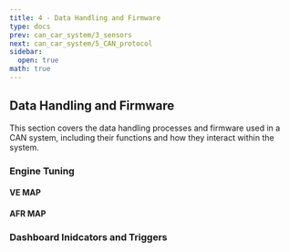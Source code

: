 ```yaml
---
title: 4 - Data Handling and Firmware
type: docs
prev: can_car_system/3_sensors
next: can_car_system/5_CAN_protocol
sidebar:
  open: true
math: true
---
```


## Data Handling and Firmware

This section covers the data handling processes and firmware used in a CAN system, including their functions and how they interact within the system.

### Engine Tuning

#### VE MAP

#### AFR MAP

### Dashboard Inidcators and Triggers